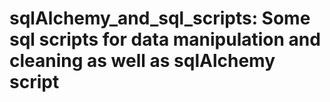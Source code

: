 # sqlAlchemy_and_sql_scripts: Some sql scripts for data manipulation and cleaning as well as sqlAlchemy script
